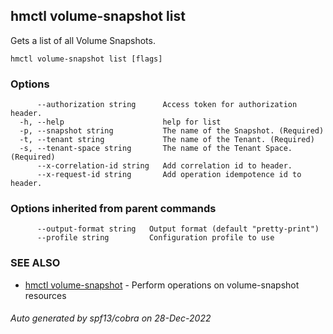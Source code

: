 ## hmctl volume-snapshot list

Gets a list of all Volume Snapshots.

```
hmctl volume-snapshot list [flags]
```

### Options

```
      --authorization string      Access token for authorization header.
  -h, --help                      help for list
  -p, --snapshot string           The name of the Snapshot. (Required)
  -t, --tenant string             The name of the Tenant. (Required)
  -s, --tenant-space string       The name of the Tenant Space. (Required)
      --x-correlation-id string   Add correlation id to header.
      --x-request-id string       Add operation idempotence id to header.
```

### Options inherited from parent commands

```
      --output-format string   Output format (default "pretty-print")
      --profile string         Configuration profile to use
```

### SEE ALSO

* [hmctl volume-snapshot](hmctl_volume-snapshot.md)	 - Perform operations on volume-snapshot resources

###### Auto generated by spf13/cobra on 28-Dec-2022
